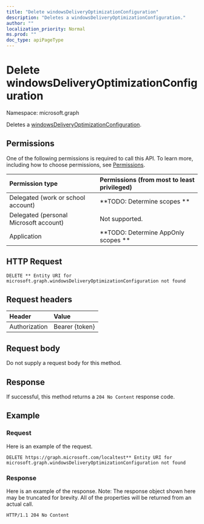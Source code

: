 ```yaml
---
title: "Delete windowsDeliveryOptimizationConfiguration"
description: "Deletes a windowsDeliveryOptimizationConfiguration."
author: ""
localization_priority: Normal
ms.prod: ""
doc_type: apiPageType
---
```


# Delete windowsDeliveryOptimizationConfiguration

Namespace: microsoft.graph

Deletes a [windowsDeliveryOptimizationConfiguration](../resources/windowsdeliveryoptimizationconfiguration.md).

## Permissions
One of the following permissions is required to call this API. To learn more, including how to choose permissions, see [Permissions](/concepts/permissions-reference.md).

|Permission type|Permissions (from most to least privileged)|
|:---|:---|
|Delegated (work or school account)|**TODO: Determine scopes **|
|Delegated (personal Microsoft account)|Not supported.|
|Application|**TODO: Determine AppOnly scopes **|

## HTTP Request
<!-- {
  "blockType": "ignored"
}
-->
``` http
DELETE ** Entity URI for microsoft.graph.windowsDeliveryOptimizationConfiguration not found
```

## Request headers
|Header|Value|
|:---|:---|
|Authorization|Bearer {token}|

## Request body
Do not supply a request body for this method.

## Response
If successful, this method returns a `204 No Content` response code.

## Example

### Request
Here is an example of the request.
<!-- {
  "blockType": "request",
  "name": "delete_windowsdeliveryoptimizationconfiguration"
}
-->
``` http
DELETE https://graph.microsoft.com/localtest** Entity URI for microsoft.graph.windowsDeliveryOptimizationConfiguration not found
```

### Response
Here is an example of the response. Note: The response object shown here may be truncated for brevity. All of the properties will be returned from an actual call.
<!-- {
  "blockType": "response",
  "truncated": true
}
-->
``` http
HTTP/1.1 204 No Content
```

